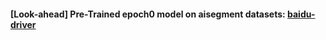 #### [Look-ahead] Pre-Trained epoch0 model on aisegment datasets: [baidu-driver](https://pan.baidu.com/s/1Nb8YAZnxA8fx1GAL5FYlyw)
